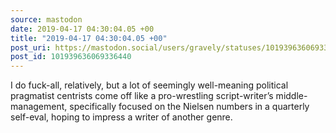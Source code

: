 ```yaml
---
source: mastodon
date: 2019-04-17 04:30:04.05 +00
title: "2019-04-17 04:30:04.05 +00"
post_uri: https://mastodon.social/users/gravely/statuses/101939636069336440
post_id: 101939636069336440
---
```

I do fuck-all, relatively, but a lot of seemingly well-meaning political pragmatist centrists come off like a pro-wrestling script-writer’s middle-management, specifically focused on the Nielsen numbers in a quarterly self-eval, hoping to impress a writer of another genre.


